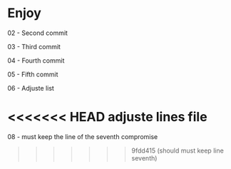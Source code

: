 # Enjoy

02 - Second commit

03 - Third commit

04 - Fourth commit

05 - Fifth commit

06 - Adjuste list

<<<<<<< HEAD
adjuste lines file 
=======
08 - must keep the line of the seventh compromise
>>>>>>> 9fdd415 (should must keep line seventh)
